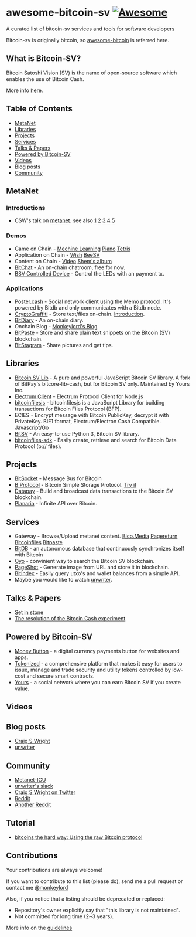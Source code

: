 # awesome-bitcoin-sv [![Awesome](https://cdn.rawgit.com/sindresorhus/awesome/d7305f38d29fed78fa85652e3a63e154dd8e8829/media/badge.svg)](https://github.com/sindresorhus/awesome)
A curated list of bitcoin-sv services and tools for software developers

Bitcoin-sv is originally bitcoin, so [awesome-bitcoin](https://github.com/igorbarinov/awesome-bitcoin) is referred here.

## What is Bitcoin-SV?

Bitcoin Satoshi Vision (SV) is the name of open-source software which enables the use of Bitcoin Cash.

More info [here](https://bitcoinsv.io).

## Table of Contents

<!-- MarkdownTOC depth=4 -->
- [MetaNet](#metanet)
- [Libraries](#libraries)
- [Projects](#projects)
- [Services](#services)
- [Talks & Papers](#talks-and-papers)
- [Powered by Bitcoin-SV](#bsv-powered-by)
- [Videos](#videos)
- [Blog posts](#blogs)
- [Community](#community)

<!-- /MarkdownTOC -->

<a name="metanet" />

## MetaNet
### Introductions
* CSW's talk on [metanet](https://medium.com/@craig_10243/the-start-of-metanet-ef0560e81505). see also [1](https://medium.com/@craig_10243/p2p-and-returning-ip-and-domain-based-transfers-9943d32bd38e) [2](https://medium.com/@craig_10243/bitcoin-as-the-base-layer-cff28c5dab9c) [3](https://medium.com/@craig_10243/ipv6-with-cga-and-bitcoin-a761d0185d5d) [4](https://medium.com/@craig_10243/the-secure-bitcoin-internet-2f589d81890f) [5](https://medium.com/@craig_10243/nsequence-and-p2p-exchange-9e4cbf32124c)
### Demos
* Game on Chain - [Mechine Learning](https://bico.media/7a304727ff7fc11916d281118a270e7faea5f48a03713f250ea416109a082593)  [Piano](https://bico.media/0a68bb439a78ab5a721f0a139abedcbe0259f7f050fbba2ebed6006bb953bd5e)  [Tetris](https://bico.media/14734bc19a533ab6c510ebd419ad1e980603b1f62084b3f24b7c3d440ec6bfea)
* Application on Chain - [Wish](https://bico.media/047df3e724ca92004e4d1f324d02e3b6f86bb5de46a6f33c210d2aefd94182d5)  [BeeSV](https://bico.media/e701a8d3e70f0542ace1503b1a660aa0a685dfad9151f5fecc82d9a919bf5603)
* Content on Chain - [Video](https://bico.media/8d29c20fd086ad5aa859037eb9bb25aaf6ebb84706965c4c662bbdb40e9cba02) [Shem's album](https://bico.media/0f11d8e04040d75d7551badc6e5d0d2e5a88e224d34a4952583ee7d0d83e75c7)
* [BitChat](https://bitchat.bitdb.network/) - An on-chain chatroom, free for now.
* [BSV Controlled Device](https://www.twitch.tv/bsvcontrol) - Control the LEDs with an payment tx.
### Applications
* [Poster.cash](https://poster.cash) - Social network client using the Memo protocol. It's powered by Bitdb and only communicates with a Bitdb node.
* [CryptoGraffiti](https://cryptograffiti.info/) - Store text/files on-chain. [Introduction](https://cryptograffiti.info/#d1e9e0047fca4f49ef9e36e422677a52e45379928cfe1f8262223362b70cd0be).
* [BitDiary](https://bico.media/6c0fd6bc82865d65ca888b8f4532336c3c018745c4f53c591407d74f3e03c5fb) - An on-chain diary.
* Onchain Blog - [Monkeylord's Blog](https://bico.media/455128ddc7aa80efbbfef71c6db2b3a44c54a6856af9b708c3e897f000d074eb)
* [BitPaste](https://www.bitpaste.app/) - Store and share plain text snippets on the Bitcoin (SV) blockchain.
* [BitStagram](https://bitstagram.bitdb.network/) -  Share pictures and get tips.

<a name="libraries" />

## Libraries
* [Bitcoin SV Lib](https://github.com/moneybutton/bsv) - A pure and powerful JavaScript Bitcoin SV library. A fork of BitPay's bitcore-lib-cash, but for Bitcoin SV only. Maintained by Yours Inc.
* [Electrum Client](https://github.com/you21979/node-electrum-client) - Electrum Protocol Client for Node.js
* [bitcoinfilesjs](https://github.com/simpleledger/bitcoinfilesjs) - bitcoinfilesjs is a JavaScript Library for building transactions for Bitcoin Files Protocol (BFP).
* ECIES - Encrypt message with Bitcoin PublicKey, decrypt it with PrivateKey. BIE1 format, Electrum/Electron Cash Compatible. [Javascript](https://github.com/monkeylord/electrum-ecies)/[Go](https://github.com/gitzhou/bitcoin-ecies)
* [BitSV](https://github.com/AustEcon/bitsv) - An easy-to-use Python 3, Bitcoin SV library.
* [bitcoinfiles-sdk](https://github.com/BitcoinFiles/bitcoinfiles-sdk) - Easily create, retrieve and search for Bitcoin Data Protocol (b:// files).

<a name="projects" />

## Projects
* [BitSocket](https://bitsocket.org) - Message Bus for Bitcoin
* [B Protocol](https://github.com/unwriter/B) - Bitcoin Simple Storage Protocol. [Try it](https://b.bitdb.network)
* [Datapay](https://github.com/unwriter/datapay) - Build and broadcast data transactions to the Bitcoin SV blockchain.
* [Planaria](https://planaria.network/) - Infinite API over Bitcoin.

<a name="services" />

## Services
* Gateway  - Browse/Upload metanet content. [Bico.Media](https://bico.media/) [Pagereturn](https://www.pagereturn.com/) [Bitcoinfiles](https://www.bitcoinfiles.org/) [Bitpaste](https://www.bitpaste.app/)
* [BitDB](https://bitdb.network/) - an autonomous database that continuously synchronizes itself with Bitcoin
* [Oyo](https://oyo.cash/) - convinient way to search the Bitcoin SV blockchain.
* [PageShot](https://pageshot.bitcoinsv.si/) - Generate image from URL and store it in blockchain.
* [BitIndex](http://www.bitindex.network/) - Easily query utxo's and wallet balances from a simple API.
* Maybe you would like to watch [unwriter](https://github.com/unwriter).

<a name="talks-and-papers" />

## Talks & Papers
* [Set in stone](https://medium.com/@craig_10243/set-in-stone-7ebc9d31500e)
* [The resolution of the Bitcoin Cash experiment](https://medium.com/@_unwriter/the-resolution-of-the-bitcoin-cash-experiment-52b86d8cd187)

<a name="bsv-powered-by" />

## Powered by Bitcoin-SV
* [Money Button](https://www.moneybutton.com/) - a digital currency payments button for websites and apps.
* [Tokenized](https://tokenized.cash/) - a comprehensive platform that makes it easy for users to issue, manage and trade security and utility tokens controlled by low-cost and secure smart contracts.
* [Yours](https://www.yours.org/) - a social network where you can earn Bitcoin SV if you create value.


<a name="videos" />

## Videos

<a name="blogs" />

## Blog posts
* [Craig S Wright](https://medium.com/@craig_10243)
* [unwriter](https://medium.com/@_unwriter)

<a name="community" />

## Community
* [Metanet-ICU](https://metanet.icu/)
* [unwriter's slack](https://www.bitdb.network/atlantis)
* [Craig S Wright on Twitter](https://twitter.com/proffaustus)
* [Reddit](https://www.reddit.com/r/bitcoinsv)
* [Another Reddit](https://www.reddit.com/r/bitcoincashsv)

<a name="tutorial" />

## Tutorial
* [bitcoins  the hard way: Using the raw Bitcoin protocol](http://www.righto.com/2014/02/bitcoins-hard-way-using-raw-bitcoin.html)

<a name="contributions" />

## Contributions
Your contributions are always welcome!

If you want to contribute to this list (please do), send me a pull request or contact me [@monkeylord](https://github.com/monkeylord)

Also, if you notice that a listing should be deprecated or replaced:

* Repository's owner explicitly say that "this library is not maintained".
* Not committed for long time (2~3 years).

More info on the [guidelines](https://github.com/monkeylord/awesome-bitcoin-sv/blob/master/CONTRIBUTING.md)
